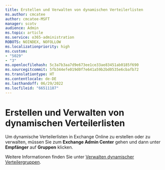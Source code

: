 ```yaml
---
title: Erstellen und Verwalten von dynamischen Verteilerlisten
ms.author: cmcatee
author: cmcatee-MSFT
manager: scotv
audience: Admin
ms.topic: article
ms.service: o365-administration
ROBOTS: NOINDEX, NOFOLLOW
ms.localizationpriority: high
ms.custom:
- "5029"
- "3"
ms.openlocfilehash: 5c3a7b3aa7d9e673ee1ce33ae83451ab0185f690
ms.sourcegitcommit: 5fb344efe019d0f7e641a59b2bd0535e6cbafb72
ms.translationtype: HT
ms.contentlocale: de-DE
ms.lasthandoff: 06/29/2022
ms.locfileid: "66511187"
---
```

# <a name="creating-and-managing-dynamic-distribution-lists"></a>Erstellen und Verwalten von dynamischen Verteilerlisten

Um dynamische Verteilerlisten in Exchange Online zu erstellen oder zu verwalten, müssen Sie zum **Exchange Admin Center** gehen und dann unter **Empfänger** auf **Gruppen** klicken.

Weitere Informationen finden Sie unter [Verwalten dynamischer Verteilergruppen](https://docs.microsoft.com/exchange/recipients-in-exchange-online/manage-dynamic-distribution-groups/manage-dynamic-distribution-groups).
